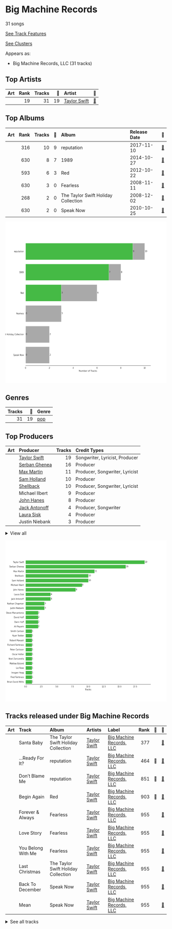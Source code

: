 # Big Machine Records

31 songs

[See Track Features](audio_features.md)

[See Clusters](clusters/overview.md)

Appears as:
- Big Machine Records, LLC (31 tracks)

## Top Artists

| Art | Rank | Tracks | 💚 | Artist | 🔗 |
|:---|---:|---:|---:|:---|:---|
| <img src="https://i.scdn.co/image/ab6761610000e5ebe672b5f553298dcdccb0e676" alt="" width="50" /> | 19 | 31 | 19 | [Taylor Swift](../../artists/taylor_swift/overview.md) | [🔗](https://open.spotify.com/artist/06HL4z0CvFAxyc27GXpf02) |



## Top Albums

| Art | Rank | Tracks | 💚 | Album | Release Date | 🔗 |
|:---|---:|---:|---:|:---|:---|:---|
| <img src="https://i.scdn.co/image/ab67616d0000b273da5d5aeeabacacc1263c0f4b" alt="" width="50" /> | 316 | 10 | 9 | reputation | 2017-11-10 | [🔗](https://open.spotify.com/album/6DEjYFkNZh67HP7R9PSZvv) |
| <img src="https://i.scdn.co/image/ab67616d0000b2739abdf14e6058bd3903686148" alt="" width="50" /> | 630 | 8 | 7 | 1989 | 2014-10-27 | [🔗](https://open.spotify.com/album/2QJmrSgbdM35R67eoGQo4j) |
| <img src="https://i.scdn.co/image/ab67616d0000b27396384c98ac4f3e7c2440f5b5" alt="" width="50" /> | 593 | 6 | 3 | Red | 2012-10-22 | [🔗](https://open.spotify.com/album/1EoDsNmgTLtmwe1BDAVxV5) |
| <img src="https://i.scdn.co/image/ab67616d0000b2737b25c072237f29ee50025fdc" alt="" width="50" /> | 630 | 3 | 0 | Fearless | 2008-11-11 | [🔗](https://open.spotify.com/album/2dqn5yOQWdyGwOpOIi9O4x) |
| <img src="https://i.scdn.co/image/ab67616d0000b2732a0face7d69df61c20a6db2b" alt="" width="50" /> | 268 | 2 | 0 | The Taylor Swift Holiday Collection | 2008-12-02 | [🔗](https://open.spotify.com/album/7vzYp7FrKnTRoktBYsx9SF) |
| <img src="https://i.scdn.co/image/ab67616d0000b273e11a75a2f2ff39cec788a015" alt="" width="50" /> | 630 | 2 | 0 | Speak Now | 2010-10-25 | [🔗](https://open.spotify.com/album/5MfAxS5zz8MlfROjGQVXhy) |

![Bar chart of top 6 albums](../../images/labels/big_machine_records/albums.png)

## Genres

| Tracks | 💚 | Genre |
|---:|---:|:---|
| 31 | 19 | [pop](../../genres/pop/overview.md) |



## Top Producers

| Art | Producer | Tracks | Credit Types |
|:---|:---|---:|:---|
| <img src="https://i.scdn.co/image/ab6761610000e5ebe672b5f553298dcdccb0e676" alt="" width="50" /> | [Taylor Swift](../../artists/taylor_swift/overview.md) | 19 | Songwriter, Lyricist, Producer |
| | [Serban Ghenea](../../producers/serban_ghenea/overview.md) | 16 | Producer |
| | [Max Martin](../../producers/max_martin/overview.md) | 11 | Producer, Songwriter, Lyricist |
| | [Sam Holland](../../producers/sam_holland/overview.md) | 10 | Producer |
| | [Shellback](../../producers/shellback/overview.md) | 10 | Producer, Songwriter, Lyricist |
| | Michael Ilbert | 9 | Producer |
| | [John Hanes](../../producers/john_hanes/overview.md) | 8 | Producer |
| | [Jack Antonoff](../../producers/jack_antonoff/overview.md) | 4 | Producer, Songwriter |
| | [Laura Sisk](../../producers/laura_sisk/overview.md) | 4 | Producer |
| | Justin Niebank | 3 | Producer |


<details>
<summary>View all</summary>

| Art | Producer | Tracks | Credit Types |
|:---|:---|---:|:---|
| | Nathan Chapman | 3 | Producer |
| | Steve Marcantonio | 2 | Producer |
| | David Huff | 2 | Producer |
| | Ali Payami | 2 | Lyricist, Producer, Songwriter |
| | Dann Huff | 2 | Producer |
| | Liz Rose | 1 | Songwriter |
| | Robert Manzoli | 1 | Songwriter |
| | [Ryan Tedder](../../producers/ryan_tedder/overview.md) | 1 | Producer, Songwriter |
| | Noel Zancanella | 1 | Producer |
| | Peter Carlsson | 1 | Producer |
| | Richard Fairbrass | 1 | Songwriter |
| <img src="https://i.scdn.co/image/ab6761610000e5eb0a15baf94edacca0396868b4" alt="" width="50" /> | [Imogen Heap](../../artists/imogen_heap/overview.md) | 1 | Producer, Songwriter |
| | Oscar Holter | 1 | Producer, Songwriter |
| | Mattias Bylund | 1 | Arranger, Producer |
| | Brian David Willis | 1 | Producer |
| | Fred Fairbrass | 1 | Songwriter |
| | Smith Carlson | 1 | Producer |

</details>


![Bar chart of top 27 producers](../../images/labels/big_machine_records/producers.png)
## Tracks released under Big Machine Records

| Art | Track | Album | Artists | Label | Rank | 💚 | 🔗 |
|:---|:---|:---|:---|:---|---:|:---|:---|
| <img src="https://i.scdn.co/image/ab67616d0000b2732a0face7d69df61c20a6db2b" alt="" width="50" /> | Santa Baby | The Taylor Swift Holiday Collection | [Taylor Swift](../../artists/taylor_swift/overview.md) | [Big Machine Records, LLC](.) | 377 | | [🔗](https://open.spotify.com/track/71IScwIe7bcIlpnlkbKVQw) |
| <img src="https://i.scdn.co/image/ab67616d0000b273da5d5aeeabacacc1263c0f4b" alt="" width="50" /> | ...Ready For It? | reputation | [Taylor Swift](../../artists/taylor_swift/overview.md) | [Big Machine Records, LLC](.) | 464 | 💚 | [🔗](https://open.spotify.com/track/2yLa0QULdQr0qAIvVwN6B5) |
| <img src="https://i.scdn.co/image/ab67616d0000b273da5d5aeeabacacc1263c0f4b" alt="" width="50" /> | Don’t Blame Me | reputation | [Taylor Swift](../../artists/taylor_swift/overview.md) | [Big Machine Records, LLC](.) | 851 | 💚 | [🔗](https://open.spotify.com/track/1R0a2iXumgCiFb7HEZ7gUE) |
| <img src="https://i.scdn.co/image/ab67616d0000b27396384c98ac4f3e7c2440f5b5" alt="" width="50" /> | Begin Again | Red | [Taylor Swift](../../artists/taylor_swift/overview.md) | [Big Machine Records, LLC](.) | 903 | 💚 | [🔗](https://open.spotify.com/track/0L4YCNRfXAoTvdpWeH2RGj) |
| <img src="https://i.scdn.co/image/ab67616d0000b2737b25c072237f29ee50025fdc" alt="" width="50" /> | Forever & Always | Fearless | [Taylor Swift](../../artists/taylor_swift/overview.md) | [Big Machine Records, LLC](.) | 955 | | [🔗](https://open.spotify.com/track/47HtKpfzpAt8rQjjXWotFj) |
| <img src="https://i.scdn.co/image/ab67616d0000b2737b25c072237f29ee50025fdc" alt="" width="50" /> | Love Story | Fearless | [Taylor Swift](../../artists/taylor_swift/overview.md) | [Big Machine Records, LLC](.) | 955 | | [🔗](https://open.spotify.com/track/1vrd6UOGamcKNGnSHJQlSt) |
| <img src="https://i.scdn.co/image/ab67616d0000b2737b25c072237f29ee50025fdc" alt="" width="50" /> | You Belong With Me | Fearless | [Taylor Swift](../../artists/taylor_swift/overview.md) | [Big Machine Records, LLC](.) | 955 | | [🔗](https://open.spotify.com/track/3GCL1PydwsLodcpv0Ll1ch) |
| <img src="https://i.scdn.co/image/ab67616d0000b2732a0face7d69df61c20a6db2b" alt="" width="50" /> | Last Christmas | The Taylor Swift Holiday Collection | [Taylor Swift](../../artists/taylor_swift/overview.md) | [Big Machine Records, LLC](.) | 955 | | [🔗](https://open.spotify.com/track/2IprIjGNRlj3TfqUWCAo0C) |
| <img src="https://i.scdn.co/image/ab67616d0000b273e11a75a2f2ff39cec788a015" alt="" width="50" /> | Back To December | Speak Now | [Taylor Swift](../../artists/taylor_swift/overview.md) | [Big Machine Records, LLC](.) | 955 | | [🔗](https://open.spotify.com/track/3DrjZArsPsoqbLzUZZV1Id) |
| <img src="https://i.scdn.co/image/ab67616d0000b273e11a75a2f2ff39cec788a015" alt="" width="50" /> | Mean | Speak Now | [Taylor Swift](../../artists/taylor_swift/overview.md) | [Big Machine Records, LLC](.) | 955 | | [🔗](https://open.spotify.com/track/5yEPktRqvIhko5QFF3aBhQ) |


<details>
<summary>See all tracks</summary>

| Art | Track | Album | Artists | Label | Rank | 💚 | 🔗 |
|:---|:---|:---|:---|:---|---:|:---|:---|
| <img src="https://i.scdn.co/image/ab67616d0000b27396384c98ac4f3e7c2440f5b5" alt="" width="50" /> | 22 | Red | [Taylor Swift](../../artists/taylor_swift/overview.md) | [Big Machine Records, LLC](.) | 955 | | [🔗](https://open.spotify.com/track/2ULNeSomDxVNmdDy8VxEBU) |
| <img src="https://i.scdn.co/image/ab67616d0000b27396384c98ac4f3e7c2440f5b5" alt="" width="50" /> | All Too Well | Red | [Taylor Swift](../../artists/taylor_swift/overview.md) | [Big Machine Records, LLC](.) | 955 | 💚 | [🔗](https://open.spotify.com/track/4XMP3zVxrnr58T0tjIHvpR) |
| <img src="https://i.scdn.co/image/ab67616d0000b27396384c98ac4f3e7c2440f5b5" alt="" width="50" /> | I Knew You Were Trouble. | Red | [Taylor Swift](../../artists/taylor_swift/overview.md) | [Big Machine Records, LLC](.) | 955 | | [🔗](https://open.spotify.com/track/72jCZdH0Lhg93z6Z4hBjgj) |
| <img src="https://i.scdn.co/image/ab67616d0000b27396384c98ac4f3e7c2440f5b5" alt="" width="50" /> | Red | Red | [Taylor Swift](../../artists/taylor_swift/overview.md) | [Big Machine Records, LLC](.) | 955 | 💚 | [🔗](https://open.spotify.com/track/0cITLOYn1Sv4q27zZPqlNK) |
| <img src="https://i.scdn.co/image/ab67616d0000b27396384c98ac4f3e7c2440f5b5" alt="" width="50" /> | We Are Never Ever Getting Back Together | Red | [Taylor Swift](../../artists/taylor_swift/overview.md) | [Big Machine Records, LLC](.) | 955 | | [🔗](https://open.spotify.com/track/7AEAGTc8cReDqcbPoY9gwo) |
| <img src="https://i.scdn.co/image/ab67616d0000b2739abdf14e6058bd3903686148" alt="" width="50" /> | Blank Space | 1989 | [Taylor Swift](../../artists/taylor_swift/overview.md) | [Big Machine Records, LLC](.) | 955 | 💚 | [🔗](https://open.spotify.com/track/1p80LdxRV74UKvL8gnD7ky) |
| <img src="https://i.scdn.co/image/ab67616d0000b2739abdf14e6058bd3903686148" alt="" width="50" /> | Clean | 1989 | [Taylor Swift](../../artists/taylor_swift/overview.md) | [Big Machine Records, LLC](.) | 955 | 💚 | [🔗](https://open.spotify.com/track/06WgOCf0LV2h4keYXDRnuh) |
| <img src="https://i.scdn.co/image/ab67616d0000b2739abdf14e6058bd3903686148" alt="" width="50" /> | I Know Places | 1989 | [Taylor Swift](../../artists/taylor_swift/overview.md) | [Big Machine Records, LLC](.) | 955 | 💚 | [🔗](https://open.spotify.com/track/3jBMHD19RZdAqG9iFQh7xc) |
| <img src="https://i.scdn.co/image/ab67616d0000b2739abdf14e6058bd3903686148" alt="" width="50" /> | Out Of The Woods | 1989 | [Taylor Swift](../../artists/taylor_swift/overview.md) | [Big Machine Records, LLC](.) | 955 | 💚 | [🔗](https://open.spotify.com/track/5OndtwLGA9O6XHFcGm2H7r) |
| <img src="https://i.scdn.co/image/ab67616d0000b2739abdf14e6058bd3903686148" alt="" width="50" /> | Shake It Off | 1989 | [Taylor Swift](../../artists/taylor_swift/overview.md) | [Big Machine Records, LLC](.) | 955 | 💚 | [🔗](https://open.spotify.com/track/5xTtaWoae3wi06K5WfVUUH) |
| <img src="https://i.scdn.co/image/ab67616d0000b2739abdf14e6058bd3903686148" alt="" width="50" /> | Style | 1989 | [Taylor Swift](../../artists/taylor_swift/overview.md) | [Big Machine Records, LLC](.) | 955 | 💚 | [🔗](https://open.spotify.com/track/4lIxdJw6W3Fg4vUIYCB0S5) |
| <img src="https://i.scdn.co/image/ab67616d0000b2739abdf14e6058bd3903686148" alt="" width="50" /> | Welcome To New York | 1989 | [Taylor Swift](../../artists/taylor_swift/overview.md) | [Big Machine Records, LLC](.) | 955 | | [🔗](https://open.spotify.com/track/6qnM0XXPZOINWA778uNqQ9) |
| <img src="https://i.scdn.co/image/ab67616d0000b2739abdf14e6058bd3903686148" alt="" width="50" /> | Wildest Dreams | 1989 | [Taylor Swift](../../artists/taylor_swift/overview.md) | [Big Machine Records, LLC](.) | 955 | 💚 | [🔗](https://open.spotify.com/track/59HjlYCeBsxdI0fcm3zglw) |
| <img src="https://i.scdn.co/image/ab67616d0000b273da5d5aeeabacacc1263c0f4b" alt="" width="50" /> | Call It What You Want | reputation | [Taylor Swift](../../artists/taylor_swift/overview.md) | [Big Machine Records, LLC](.) | 955 | 💚 | [🔗](https://open.spotify.com/track/1GwMQaZz6Au3QLDbjbMdme) |
| <img src="https://i.scdn.co/image/ab67616d0000b273da5d5aeeabacacc1263c0f4b" alt="" width="50" /> | Dancing With Our Hands Tied | reputation | [Taylor Swift](../../artists/taylor_swift/overview.md) | [Big Machine Records, LLC](.) | 955 | 💚 | [🔗](https://open.spotify.com/track/7I7JbDv63ZJJsSi24DyJrz) |
| <img src="https://i.scdn.co/image/ab67616d0000b273da5d5aeeabacacc1263c0f4b" alt="" width="50" /> | Delicate | reputation | [Taylor Swift](../../artists/taylor_swift/overview.md) | [Big Machine Records, LLC](.) | 955 | 💚 | [🔗](https://open.spotify.com/track/6NFyWDv5CjfwuzoCkw47Xf) |
| <img src="https://i.scdn.co/image/ab67616d0000b273da5d5aeeabacacc1263c0f4b" alt="" width="50" /> | Dress | reputation | [Taylor Swift](../../artists/taylor_swift/overview.md) | [Big Machine Records, LLC](.) | 955 | 💚 | [🔗](https://open.spotify.com/track/6oVxXO5oQ4pTpO8RSnkzvv) |
| <img src="https://i.scdn.co/image/ab67616d0000b273da5d5aeeabacacc1263c0f4b" alt="" width="50" /> | Gorgeous | reputation | [Taylor Swift](../../artists/taylor_swift/overview.md) | [Big Machine Records, LLC](.) | 955 | 💚 | [🔗](https://open.spotify.com/track/1ZY1PqizIl78geGM4xWlEA) |
| <img src="https://i.scdn.co/image/ab67616d0000b273da5d5aeeabacacc1263c0f4b" alt="" width="50" /> | I Did Something Bad | reputation | [Taylor Swift](../../artists/taylor_swift/overview.md) | [Big Machine Records, LLC](.) | 955 | 💚 | [🔗](https://open.spotify.com/track/4svZDCRz4cJoneBpjpx8DJ) |
| <img src="https://i.scdn.co/image/ab67616d0000b273da5d5aeeabacacc1263c0f4b" alt="" width="50" /> | Look What You Made Me Do | reputation | [Taylor Swift](../../artists/taylor_swift/overview.md) | [Big Machine Records, LLC](.) | 955 | 💚 | [🔗](https://open.spotify.com/track/1P17dC1amhFzptugyAO7Il) |
| <img src="https://i.scdn.co/image/ab67616d0000b273da5d5aeeabacacc1263c0f4b" alt="" width="50" /> | This Is Why We Can't Have Nice Things | reputation | [Taylor Swift](../../artists/taylor_swift/overview.md) | [Big Machine Records, LLC](.) | 955 | | [🔗](https://open.spotify.com/track/07NxDD1iKCHbAldceD7QLP) |

</details>

